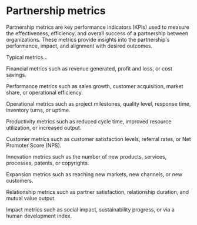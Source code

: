 # Partnership metrics

Partnership metrics are key performance indicators (KPIs) used to measure the effectiveness, efficiency, and overall success of a partnership between organizations. These metrics provide insights into the partnership's performance, impact, and alignment with desired outcomes.

Typical metrics…

Financial metrics such as revenue generated, profit and loss, or cost savings.

Performance metrics such as sales growth, customer acquisition, market share, or operational efficiency.

Operational metrics such as project milestones, quality level, response time, inventory turns, or uptime.

Productivity metrics such as reduced cycle time, improved resource utilization, or increased output.

Customer metrics such as customer satisfaction levels, referral rates, or Net Promoter Score (NPS).

Innovation metrics such as the number of new products, services, processes, patents, or copyrights.

Expansion metrics such as reaching new markets, new channels, or new customers.

Relationship metrics such as partner satisfaction, relationship duration, and mutual value output.

Impact metrics such as social impact, sustainability progress, or via a human development index.
